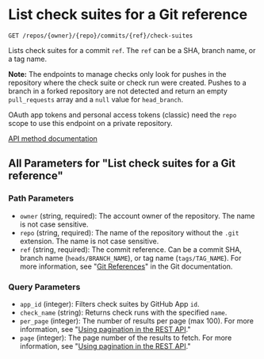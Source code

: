 # List check suites for a Git reference

`GET /repos/{owner}/{repo}/commits/{ref}/check-suites`

Lists check suites for a commit `ref`. The `ref` can be a SHA, branch name, or a tag name.

**Note:** The endpoints to manage checks only look for pushes in the repository where the check suite or check run were created. Pushes to a branch in a forked repository are not detected and return an empty `pull_requests` array and a `null` value for `head_branch`.

OAuth app tokens and personal access tokens (classic) need the `repo` scope to use this endpoint on a private repository.

[API method documentation](https://docs.github.com/rest/checks/suites#list-check-suites-for-a-git-reference)

## All Parameters for "List check suites for a Git reference"

### Path Parameters

- `owner` (string, required): The account owner of the repository. The name is not case sensitive.
- `repo` (string, required): The name of the repository without the `.git` extension. The name is not case sensitive.
- `ref` (string, required): The commit reference. Can be a commit SHA, branch name (`heads/BRANCH_NAME`), or tag name (`tags/TAG_NAME`). For more information, see "[Git References](https://git-scm.com/book/en/v2/Git-Internals-Git-References)" in the Git documentation.
### Query Parameters

- `app_id` (integer): Filters check suites by GitHub App `id`.
- `check_name` (string): Returns check runs with the specified `name`.
- `per_page` (integer): The number of results per page (max 100). For more information, see "[Using pagination in the REST API](https://docs.github.com/rest/using-the-rest-api/using-pagination-in-the-rest-api)."
- `page` (integer): The page number of the results to fetch. For more information, see "[Using pagination in the REST API](https://docs.github.com/rest/using-the-rest-api/using-pagination-in-the-rest-api)."